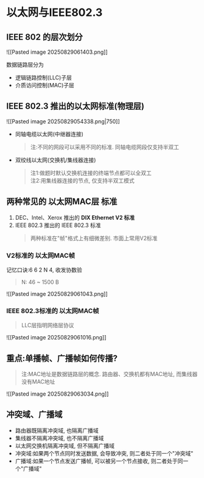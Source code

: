 # 以太网与IEEE802.3

## IEEE 802 的层次划分

![[Pasted image 20250829061403.png]]

数据链路层分为

- 逻辑链路控制(LLC)子层
- 介质访问控制(MAC)子层

## IEEE 802.3 推出的以太网标准(物理层)

![[Pasted image 20250829054338.png|750]]

- 同轴电缆以太网(中继器连接)
  > 注:不同的网段可以采用不同的标准. 同轴电缆网段仅支持半双工
- 双绞线以太网(交换机/集线器连接)
  > 注1:做题时默认交换机连接的终端节点都可以全双工 <BR>
  > 注2:用集线器连接的节点, 仅支持半双工模式

## 两种常见的 以太网MAC层 标准

1. DEC、Intel、Xerox 推出的 **DIX Ethernet V2 标准**
2. IEEE 802.3 推出的 IEEE 802.3 标准
   > 两种标准在"帧"格式上有细微差别. 市面上常用V2标准

### V2标准的 以太网MAC帧

记忆口诀:6 6 2 N 4, 收发协数验

> N: 46 ~ 1500 B

![[Pasted image 20250829061043.png]]

### IEEE 802.3标准的 以太网MAC帧

> LLC层指明网络层协议

![[Pasted image 20250829061016.png]]

## 重点:单播帧、广播帧如何传播?

> 注:MAC地址是数据链路层的概念. 路由器、交换机都有MAC地址, 而集线器没有MAC地址

![[Pasted image 20250829063034.png]]

## 冲突域、广播域

- 路由器既隔离冲突域, 也隔离广播域
- 集线器不隔离冲突域, 也不隔离广播域
- 以太网交换机隔离冲突域, 但不隔离广播域
- 冲突域:如果两个节点同时发送数据, 会导致冲突, 则二者处于同一个"冲突域"
- 广播域:如果一个节点发送广播帧, 可以被另一个节点接收, 则二者处于同一个"广播域"
